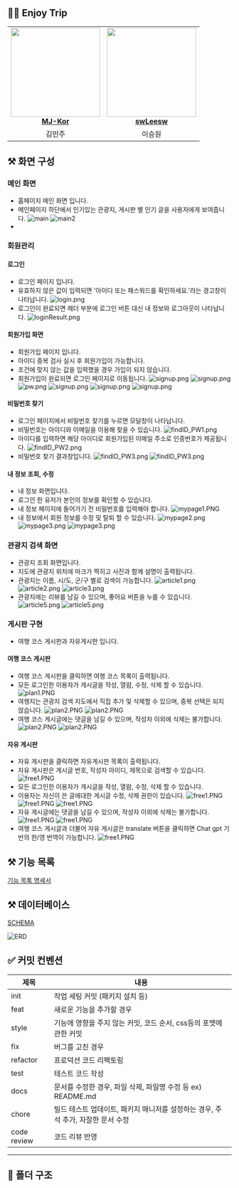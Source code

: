 ## 👩‍💻 Enjoy Trip

<table align="center">
    <tr align="center">
        <td style="min-width: 150px;">
            <a href="https://github.com/MJ-Kor">
              <img src="https://avatars.githubusercontent.com/u/87603324?v=4" width="200">
              <br />
              <b>MJ-Kor</b>
            </a>
        </td>
        <td style="min-width: 150px;">
            <a href="https://github.com/swLeesw">
              <img src="https://avatars.githubusercontent.com/u/74245930?v=4" width="200">
              <br />
              <b>swLeesw</b>
            </a> 
        </td>
    </tr>
    <tr align="center">
        <td>
            김민주  
        </td>
        <td>
            이승원
        </td>
    </tr>
</table>

## ⚒️ 화면 구성

### 메인 화면
- 홈페이지 메인 화면 입니다. 
- 메인페이지 하단에서 인기있는 관광지, 게시판 별 인기 글을 사용자에게 보여줍니다.
![main](./docs/화면설계서/Main/main.png)
![main2](./docs/화면설계서/Main/main2.png)
- 
### 회원관리
#### 로그인
- 로그인 페이지 입니다.
- 유효하지 않은 값이 입력되면 '아이디 또는 패스워드를 확인하세요.'라는 경고창이 나타납니다.
![login.png](./docs/화면설계서/Login/login_fail.png)
- 로그인이 완료되면 헤더 부분에 로그인 버튼 대신 내 정보와 로그아웃이 나타납니다.
![loginResult.png](./docs/화면설계서/Login/login_success.png)

#### 회원가입 화면
- 회원가입 페이지 입니다.
- 아이디 중복 검사 실시 후 회원가입이 가능합니다.
- 조건에 맞지 않는 값을 입력했을 경우 가입이 되지 않습니다.
- 회원가입이 완료되면 로그인 페이지로 이동됩니다.
![signup.png](./docs/화면설계서/Register/alert_duple.png)
![signup.png](./docs/화면설계서/Register/id_available.png)
![pw.png](./docs/화면설계서/Register/pw_valid.png)
![signup.png](./docs/화면설계서/Register/id_valid.png)
![signup.png](./docs/화면설계서/Register/email_valid.png)
![signup.png](./docs/화면설계서/Register/regist_success.png)

#### 비밀번호 찾기
- 로그인 페이지에서 비밀번호 찾기를 누르면 모달창이 나타납니다.
- 비밀번호는 아이디와 이메일을 이용해 찾을 수 있습니다.
![findID_PW1.png](./docs/화면설계서/Login/find_pw.png)
- 아이디를 입력하면 해당 아이디로 회원가입된 이메일 주소로 인증번호가 제공됩니다.
![findID_PW2.png](./docs/화면설계서/Login/mail.png)
- 비밀번호 찾기 결과창입니다.
![findID_PW3.png](./docs/화면설계서/Login/find_pw_success.png)
![findID_PW3.png](./docs/화면설계서/Login/find_pw_fail.png)

#### 내 정보 조회, 수정
- 내 정보 화면입니다.
- 로그인 한 유저가 본인의 정보를 확인할 수 있습니다.
- 내 정보 페이지에 들어가기 전 비밀번호를 입력해야 합니다.
![mypage1.PNG](./docs/화면설계서/MyPage/pw_check.png)
- 내 정보에서 회원 정보를 수정 및 탈퇴 할 수 있습니다.
![mypage2.png](./docs/화면설계서/MyPage/pw_correct.png) 
![mypage3.png](./docs/화면설계서/MyPage/user_del.png)
![mypage3.png](./docs/화면설계서/MyPage/user_del_success.png)

### 관광지 검색 화면
- 관광지 조회 화면입니다.
- 지도에 관광지 위치에 마크가 찍히고 사진과 함께 설명이 출력됩니다.
- 관광지는 이름, 시/도, 군/구 별로 검색이 가능합니다.
![article1.png](./docs/화면설계서/AttractionSearch/attraction.png)
![article2.png](./docs/화면설계서/AttractionSearch/option.png)
![article3.png](./docs/화면설계서/AttractionSearch/name.png)
- 관광지에는 리뷰를 남길 수 있으며, 좋아요 버튼을 누를 수 있습니다.
![article5.png](./docs/화면설계서/AttractionSearch/review.png)
![article5.png](./docs/화면설계서/AttractionSearch/like.png)


### 게시판 구현
- 여행 코스 게시판과 자유게시판 입니다.

#### 여행 코스 게시판
- 여행 코스 게시판을 클릭하면 여행 코스 목록이 출력됩니다.
- 모든 로그인한 이용자가 게시글을 작성, 열람, 수정, 삭제 할 수 있습니다.
![plan1.PNG](./docs/화면설계서/AttractionCourse/course_main.png)
- 여행지는 관광지 검색 지도에서 직접 추가 및 삭제할 수 있으며, 중복 선택은 되지 않습니다.
![plan2.PNG](./docs/화면설계서/AttractionCourse/course_article.png)
![plan2.PNG](./docs/화면설계서/AttractionCourse/course_write.png)
- 여행 코스 게시글에는 댓글을 남길 수 있으며, 작성자 이외에 삭제는 불가합니다.
![plan2.PNG](./docs/화면설계서/AttractionCourse/comment_write.png)
![plan2.PNG](./docs/화면설계서/AttractionCourse/comment_del.png)

#### 자유 게시판
- 자유 게시판을 클릭하면 자유게시판 목록이 출력됩니다.
- 자유 게시판은 게시글 번호, 작성자 아이디, 제목으로 검색할 수 있습니다.
![free1.PNG](./docs/화면설계서/FreeBoard/search_id.png)
- 모든 로그인한 이용자가 게시글을 작성, 열람, 수정, 삭제 할 수 있습니다.
- 이용자는 자신이 쓴 글에대한 게시글 수정, 삭제 권한이 있습니다.
![free1.PNG](./docs/화면설계서/FreeBoard/free_write.png)
![free1.PNG](./docs/화면설계서/FreeBoard/free_detail.png)
![free1.PNG](./docs/화면설계서/FreeBoard/free_del.png)
- 자유 게시글에는 댓글을 남길 수 있으며, 작성자 이외에 삭제는 불가합니다.
![free1.PNG](./docs/화면설계서/FreeBoard/comment_write.png)
![free1.PNG](./docs/화면설계서/FreeBoard/comment_del.png)
- 여행 코스 게시글과 더불어 자유 게시글은 translate 버튼을 클릭하면 Chat gpt 기반의 한/영 번역이 가능합니다.
![free1.PNG](./docs/화면설계서/FreeBoard/free_translate.png)

## ⚒️ 기능 목록

[기능 목록 명세서](docs/usecase_diagram/function.md)

## ⚒️ 데이터베이스

[SCHEMA](docs/DB/tteonaja_db.sql)

![ERD](./docs/DB/tteonaja-ERD.png)

## ✅ 커밋 컨벤션

| 제목          | 내용                                              |
|-------------|-------------------------------------------------|
| init        | 작업 세팅 커밋 (패키지 설치 등)                             |
| feat        | 새로운 기능을 추가할 경우                                  |
| style       | 기능에 영향을 주지 않는 커밋, 코드 순서, css등의 포맷에 관한 커밋        |
| fix         | 버그를 고친 경우                                       |
| refactor    | 프로덕션 코드 리팩토링                                    |
| test        | 테스트 코드 작성                                       |
| docs        | 문서를 수정한 경우, 파일 삭제, 파일명 수정 등 ex) README.md       |
| chore       | 빌드 테스트 업데이트, 패키지 매니저를 설정하는 경우, 주석 추가, 자잘한 문서 수정 |
| code review | 코드 리뷰 반영                                        |

---

## 📁 폴더 구조
